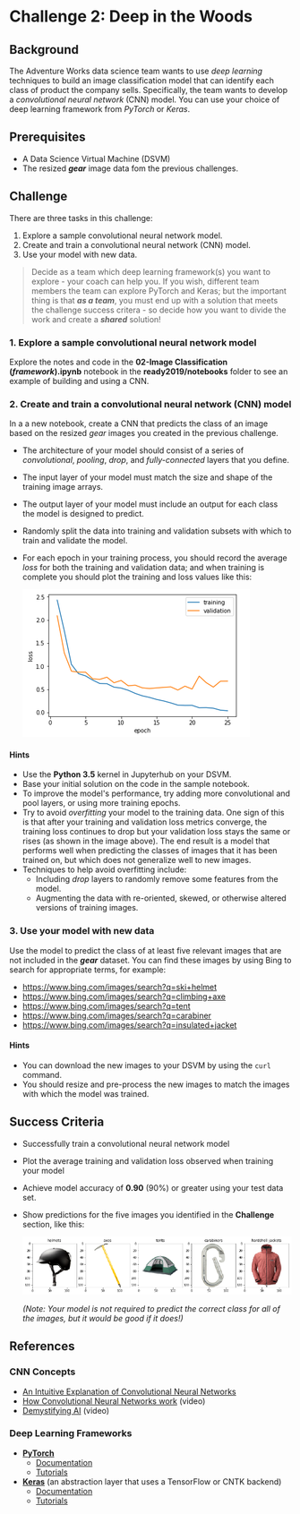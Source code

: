 # Challenge 2:  Deep in the Woods

## Background

The Adventure Works data science team wants to use *deep learning* techniques to build an image classification model that can identify each class of product the company sells. Specifically, the team wants to develop a *convolutional neural network* (CNN) model. You can use your choice of deep learning framework from *PyTorch* or *Keras*.

## Prerequisites

* A Data Science Virtual Machine (DSVM)
* The resized  ***gear*** image data fom the previous challenges.

## Challenge

There are three tasks in this challenge:

1. Explore a sample convolutional neural network model.
2. Create and train a convolutional neural network (CNN) model.
3. Use your model with new data.

> Decide as a team which deep learning framework(s) you want to explore - your coach can help you. If you wish, different team members the team can explore PyTorch and Keras; but the important thing is that ***as a team***, you must end up with a solution that meets the challenge success critera - so decide how you want to divide the work and create a ***shared*** solution!

### 1. Explore a sample convolutional neural network model

Explore the notes and code in the **02-Image Classification (*framework*).ipynb** notebook in the **ready2019/notebooks** folder to see an example of building and using a CNN.

### 2. Create and train a convolutional neural network (CNN) model

In a a new notebook, create a CNN that predicts the class of an image based on the resized *gear* images you created in the previous challenge.

* The architecture of your model should consist of a series of *convolutional*, *pooling*, *drop*, and *fully-connected* layers that you define.
* The input layer of your model must match the size and shape of the training image arrays.
* The output layer of your model must include an output for each class the model is designed to predict.
* Randomly split the data into training and validation subsets with which to train and validate the model.
* For each epoch in your training process, you should record the average *loss* for both the training and validation data; and when training is complete you should plot the training and loss values like this:

    ![Training and Validation Loss](images/loss.png)

#### Hints

* Use the **Python 3.5** kernel in Jupyterhub on your DSVM.
* Base your initial solution on the code in the sample notebook.
* To improve the model's performance, try adding more convolutional and pool layers, or using more training epochs.
* Try to avoid *overfitting* your model to the training data. One sign of this is that after your training and validation loss metrics converge, the training loss continues to drop but your validation loss stays the same or rises (as shown in the image above). The end result is a model that performs well when predicting the classes of images that it has been trained on, but which does not generalize well to new images.
* Techniques to help avoid overfitting include:
  * Including *drop* layers to randomly remove some features from the model.
  * Augmenting the data with re-oriented, skewed, or otherwise altered versions of training images.

### 3. Use your model with new data

Use the model to predict the class of at least five relevant images that are not included in the ***gear*** dataset. You can find these images by using Bing to search for appropriate terms, for example:

* <a href="https://www.bing.com/images/search?q=ski+helmet" target="_blank">https://www.bing.com/images/search?q=ski+helmet</a>
* <a href="https://www.bing.com/images/search?q=climbing+axe" target="_blank">https://www.bing.com/images/search?q=climbing+axe</a>
* <a href="https://www.bing.com/images/search?q=tent" target="_blank">https://www.bing.com/images/search?q=tent</a>
* <a href="https://www.bing.com/images/search?q=carabiner" target="_blank">https://www.bing.com/images/search?q=carabiner</a>
* <a href="https://www.bing.com/images/search?q=insulated+jacket" target="_blank">https://www.bing.com/images/search?q=insulated+jacket</a>

#### Hints

* You can download the new images to your DSVM by using the `curl` command.
* You should resize and pre-process the new images to match the images with which the model was trained.

## Success Criteria

* Successfully train a convolutional neural network model
* Plot the average training and validation loss observed when training your model
* Achieve model accuracy of **0.90** (90%) or greater using your test data set.
* Show predictions for the five images you identified in the **Challenge** section, like this:

  ![Gear predictions](images/predicted_images.png)

  *(Note: Your model is not required to predict the correct class for all of the images, but it would be good if it does!)*

## References

### CNN Concepts

* <a href="https://ujjwalkarn.me/2016/08/11/intuitive-explanation-convnets/" target="_blank">An Intuitive Explanation of Convolutional Neural Networks</a>
* <a href="https://www.youtube.com/watch?v=FmpDIaiMIeA" target="_blank">How Convolutional Neural Networks work</a> (video)
* <a href="https://youtu.be/k-K3g4FKS_c" target="_blank">Demystifying AI</a> (video)

### Deep Learning Frameworks

* **<a href="https://pytorch.org/" target="_blank">PyTorch</a>**
  * <a href="https://pytorch.org/docs/stable/index.html" target="_blank">Documentation</a>
  * <a href="https://pytorch.org/tutorials/" target="_blank">Tutorials</a>
* **<a href="https://keras.io/" target="_blank">Keras</a>** (an abstraction layer that uses a TensorFlow or CNTK backend)
  * <a href="https://keras.io/" target="_blank">Documentation</a>
  * <a href="https://github.com/fchollet/keras-resources" target="_blank">Tutorials</a>
